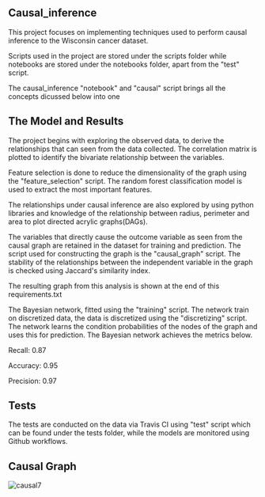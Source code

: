 ## Causal_inference
This project focuses on implementing techniques used to perform causal inference to the Wisconsin cancer dataset.

Scripts used in the project are stored under the scripts folder while notebooks are stored under the notebooks folder, apart from the "test" script.

The causal_inference "notebook" and "causal" script brings all the concepts dicussed below into one

## The Model and Results
The project begins with exploring the observed data, to derive the relationships that can seen from the data collected. 
The correlation matrix is plotted to identify the bivariate relationship between the variables.

Feature selection is done to reduce the dimensionality of the graph using the "feature_selection" script. The random forest classification model is used to extract the most important features.

The relationships under causal inference are also explored by using python libraries and knowledge of the relationship between radius, perimeter and area to plot directed acrylic graphs(DAGs).

The variables that directly cause the outcome variable as seen from the causal graph are retained in the dataset for training and
prediction. The script used for constructing the graph is the "causal_graph" script. The stability of the relationships between the independent variable in the graph is checked using Jaccard's similarity index.

The resulting graph from this analysis is shown at the end of this requirements.txt

The Bayesian network, fitted using the "training" script. The network train on discretized data, the data is discretized using the "discretizing" script. The network learns the condition probabilities of the nodes of the graph and uses this for prediction.
The Bayesian network achieves the metrics below.

Recall: 0.87

Accuracy: 0.95 

Precision: 0.97 

## Tests
The tests are conducted on the data via Travis CI using "test" script which can be found under the tests folder, while the models are monitored using Github workflows.

## Causal Graph
![causal7](https://user-images.githubusercontent.com/12167288/131225158-40a3f2cd-8293-4c29-a74d-f03f42ab0126.png)

